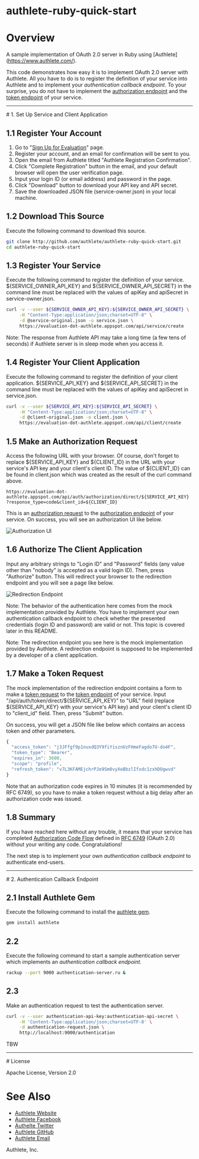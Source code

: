 authlete-ruby-quick-start
=========================

# Overview

A sample implementation of OAuth 2.0 server in Ruby using [Authlete]
(https://www.authlete.com/).

This code demonstrates how easy it is to implement OAuth 2.0 server
with Authlete. All you have to do is to register the definition of
your service into Authlete and to implement your *authentication
callback endpoint*. To your surprise, you do not have to implement
the [authorization endpoint](https://tools.ietf.org/html/rfc6749#section-3.1)
and the [token endpoint](https://tools.ietf.org/html/rfc6749#section-3.2)
of your service.


<hr>
# 1. Set Up Service and Client Application

## 1.1 Register Your Account

1. Go to "[Sign Up for Evaluation](https://www.authlete.com/user/registration/evaluation)" page.
2. Register your account, and an email for confirmation will be sent to you.
3. Open the email from Authlete titled "Authlete Registration Confirmation".
4. Click "Complete Registration" button in the email, and your default browser will open the user verification page.
5. Input your login ID (or email address) and password in the page.
6. Click "Download" button to download your API key and API secret.
7. Save the downloaded JSON file (service-owner.json) in your local machine.


## 1.2 Download This Source

Execute the following command to download this source.

```sh
git clone http://github.com/authlete/authlete-ruby-quick-start.git
cd authlete-ruby-quick-start
```


## 1.3 Register Your Service

Execute the following command to register the definition of your service.
${SERVICE_OWNER_API_KEY} and ${SERVICE_OWNER_API_SECRET} in the command
line must be replaced with the values of apiKey and apiSecret in
service-owner.json.

```sh
curl -v --user ${SERVICE_OWNER_API_KEY}:${SERVICE_OWNER_API_SECRET} \
     -H "Content-Type:application/json;charset=UTF-8" \
     -d @service-original.json -o service.json \
     https://evaluation-dot-authlete.appspot.com/api/service/create
```

Note: The response from Authlete API may take a long time (a few tens of
seconds) if Authlete server is in sleep mode when you access it.


## 1.4 Register Your Client Application

Execute the following command to register the definition of your client
application. ${SERVICE_API_KEY} and ${SERVICE_API_SECRET} in the command
line must be replaced with the values of apiKey and apiSecret in
service.json.

```sh
curl -v --user ${SERVICE_API_KEY}:${SERVICE_API_SECRET} \
     -H "Content-Type:application/json;charset=UTF-8" \
     -d @client-original.json -o client.json \
     https://evaluation-dot-authlete.appspot.com/api/client/create
```


## 1.5 Make an Authorization Request

Access the following URL with your browser. Of course, don't forget to
replace ${SERVICE_API_KEY} and ${CLIENT_ID} in the URL with your service's
API key and your client's client ID. The value of ${CLIENT_ID} can be found
in client.json which was created as the result of the curl command above.

```
https://evaluation-dot-authlete.appspot.com/api/auth/authorization/direct/${SERVICE_API_KEY}
?response_type=code&client_id=${CLIENT_ID}
```

This is an [authorization request](https://tools.ietf.org/html/rfc6749#section-4.1.1)
to the [authorization endpoint](https://tools.ietf.org/html/rfc6749#section-3.1)
of your service. On success, you will see an authorization UI like below.

![Authorization UI](images/authorization-ui.png)


## 1.6 Authorize The Client Application

Input any arbitrary strings to "Login ID" and "Password" fields (any value
other than "nobody" is accepted as a valid login ID). Then, press "Authorize"
button. This will redirect your browser to the redirection endpoint and you
will see a page like below.

![Redirection Endpoint](images/redirection-endpoint.png)

Note: The behavior of the authentication here comes from the mock implementation
provided by Authlete. You have to implement your own authentication callback
endpoint to check whether the presented credentials (login ID and password)
are valid or not. This topic is covered later in this README.

Note: The redirection endpoint you see here is the mock implementation provided
by Authlete. A redirection endpoint is supposed to be implemented by a developer
of a client application.


## 1.7 Make a Token Request

The mock implementation of the redirection endpoint contains a form to make
a [token request](https://tools.ietf.org/html/rfc6749#section-4.1.3) to the
[token endpoint](https://tools.ietf.org/html/rfc6749#section-3.2) of your
service. Input "/api/auth/token/direct/${SERVICE_API_KEY}" to "URL" field
(replace ${SERVICE_API_KEY} with your service's API key) and your client's
client ID to "client_id" field. Then, press "Submit" button.

On success, you will get a JSON file like below which contains an access
token and other parameters.

```js
{
  "access_token": "j3JFfgf9p1nuxdQ3Y9fiYisznUzFHmeFagdo7U-do4F",
  "token_type": "Bearer",
  "expires_in": 3600,
  "scope": "profile",
  "refresh_token": "v7L3KFAMEjchrPJe9Sm0vyXeBbzlIfxdc1zxhDOgwvd"
}
```

Note that an authorization code expires in 10 minutes (it is recommended
by RFC 6749), so you have to make a token request without a big delay
after an authorization code was issued.


## 1.8 Summary

If you have reached here without any trouble, it means that your service has
completed [Authorization Code Flow](https://tools.ietf.org/html/rfc6749#section-4.1)
defined in [RFC 6749](https://tools.ietf.org/html/rfc6749) (OAuth 2.0) without
your writing any code. Congratulations!

The next step is to implement your own *authentication callback endpoint* to
authenticate end-users.


<hr>
# 2. Authentication Callback Endpoint

## 2.1 Install Authlete Gem

Execute the following command to install the [authlete gem](https://rubygems.org/gems/authlete).

```sh
gem install authlete
```


## 2.2

Execute the following command to start a sample authentication server which
implements an *authentication callback endpoint*.

```sh
rackup --port 9000 authentication-server.ru &
```


## 2.3

Make an authentication request to test the authentication server.

```sh
curl -v --user authentication-api-key:authentication-api-secret \
     -H 'Content-Type:application/json;charset=UTF-8' \
     -d authentication-request.json \
     http://localhost:9000/authentication
```


TBW


<hr>
# License

Apache License, Version 2.0


# See Also

* [Authlete Website](https://www.authlete.com/)
* [Authlete Facebook](https://www.facebook.com/authlete)
* [Authelte Twitter](https://twitter.com/authlete)
* [Authlete GitHub](https://github.com/authlete)
* [Authlete Email](mailto:support@authlete.com)

Authlete, Inc.

